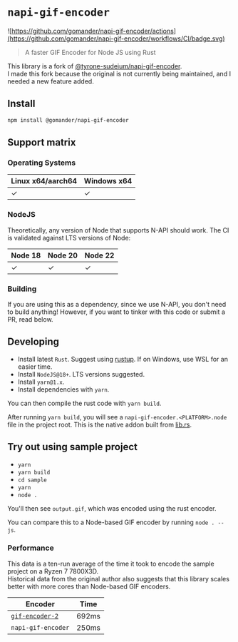 # `napi-gif-encoder`

![https://github.com/gomander/napi-gif-encoder/actions](https://github.com/gomander/napi-gif-encoder/workflows/CI/badge.svg)

> A faster GIF Encoder for Node JS using Rust

This library is a fork of [@tyrone-sudeium/napi-gif-encoder](https://github.com/tyrone-sudeium/napi-gif-encoder).  
I made this fork because the original is not currently being maintained, and I
needed a new feature added.

## Install

```sh
npm install @gomander/napi-gif-encoder
```

## Support matrix

### Operating Systems

| Linux x64/aarch64 | Windows x64 |
| ----------------- | ----------- |
| ✓                 | ✓           |

### NodeJS

Theoretically, any version of Node that supports N-API should work. The CI is
validated against LTS versions of Node:

| Node 18 | Node 20 | Node 22 |
| ------- | ------- | ------- |
| ✓       | ✓       | ✓       |

### Building

If you are using this as a dependency, since we use N-API, you don't
need to build anything! However, if you want to tinker with this code
or submit a PR, read below.

## Developing

- Install latest `Rust`. Suggest using [rustup](https://rustup.rs/). If on
  Windows, use WSL for an easier time.
- Install `NodeJS@18+`. LTS versions suggested.
- Install `yarn@1.x`.
- Install dependencies with `yarn`.

You can then compile the rust code with `yarn build`.

After running `yarn build`, you will see a
`napi-gif-encoder.<PLATFORM>.node` file in the project root.
This is the native addon built from [lib.rs](./src/lib.rs).

## Try out using sample project

- `yarn`
- `yarn build`
- `cd sample`
- `yarn`
- `node .`

You'll then see `output.gif`, which was encoded using the rust encoder.

You can compare this to a Node-based GIF encoder by running `node . --js`.

### Performance

This data is a ten-run average of the time it took to encode the sample project
on a Ryzen 7 7800X3D.  
Historical data from the original author also suggests that this library scales
better with more cores than Node-based GIF encoders.

| Encoder                                                         | Time  |
| --------------------------------------------------------------- | ----- |
| [`gif-encoder-2`](https://github.com/benjaminadk/gif-encoder-2) | 692ms |
| `napi-gif-encoder`                                              | 250ms |
